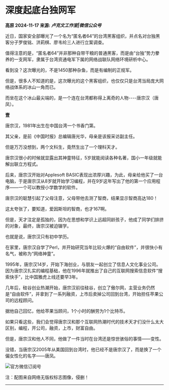 # 深度起底台独网军

**高原 2024-11-17 来源: _卢克文工作室|微信公众号_**

近日，国家安全部曝光了一个名为“匿名者64”的台湾黑客组织，并点名对台独黑客分子罗俊铭、洪莉棋、廖韦纶三人进行立案调查。

值得注意的是，“匿名者64”并非那种自带干粮的普通黑客，而是由“台独”势力豢养的一支网军，隶属于台湾资通电军下属的网络战联队网络环境研析中心。

看到没？这次曝光的，不是1450那种杂鱼，而是有编制的正规军。

但是，很多人不知道的是，这次曝光的这个黑客组织，也仅仅只是台湾当局庞大网络战体系的冰山一角而已。

而坐在这个冰山最尖端的，是一个连在台湾都称得上离奇的人物----唐宗汉（唐凤）。

**壹**

唐宗汉，1981年出生在中国台湾一个书香门第。

其父亲，是前《中国时报》总编辑唐光华，母亲是该报采访副主任。

但是万万没想到，两个文科生，竟然生出了一个理科天才。

唐宗汉很小的时候就显露出其神童特征，5岁就能阅读各种名著，国小一年级就能解出联立方程式。

后来，唐宗汉开始对Applesoft BASIC表现出浓厚兴趣，为此，母亲给他买了一台电脑，于是唐宗汉从8岁就开始学习编程，并在9岁这年写出了他的第一个应用程序——一个可以教授小学数学的软件。

唐宗汉的聪慧引起了父母注意，父母带他去测了智商，结果显示智商高达180！

这太夸张了，要知道，爱因斯坦的智商，也才167啊。

但是，天才注定是孤独的，因为在思想和学识上远超同龄孩子，他成了同学们排挤的对象，最终，唐宗汉被迫辍学。

也就是说，唐宗汉只有初中学历。

在家里，唐宗汉自学了Perl，并开始研究当年比较火爆的“自由软件”，并很快小有名气，被称为“网络神童”。

1995年，唐宗汉14岁，开始下海创业，与朋友一起创立了信息人文化事业公司。因为唐宗汉扎实的编程基础，他在1996年就推出了自己的互联网搜索信息软件“搜索快手”，比中国雅虎上线还要早3年。

几年后，硅谷创业热潮开始，唐宗汉前往硅谷，创立了傲尔网，主营业务仍然是“自由软件”，并拿到了一系列融资，上市后卖掉公司回到台湾，开始担任苹果公司的远程顾问。

据他自己回忆，他给苹果当顾问，1个小时的酬劳为1个比特币。

如果只看这些，我们会觉得唐宗汉和那个互联网热潮时代的技术天才们没什么太大区别，编程，开公司，融资，上市，财富自由。

但是，唐宗汉和他人不同，他做了一件当时在台湾还是惊世骇俗的事情——变性。

没错，当唐宗汉2005年从美国回到台湾时，他已经不是唐宗汉了，而是换了一个偏女性化的名字——唐凤。

![官方微信订阅号](http://w.hs1921.com/skin/wywk/images/img_weixin.jpg)

注：配图来自网络无版权标志图像，侵删！

--- 